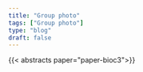 ```yaml
---
title: "Group photo"
tags: ["Group photo"]
type: "blog"
draft: false
---
```


{{< abstracts paper="paper-bioc3">}}


